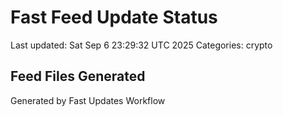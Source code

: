 # Fast Feed Update Status
Last updated: Sat Sep  6 23:29:32 UTC 2025
Categories: crypto

## Feed Files Generated

Generated by Fast Updates Workflow
